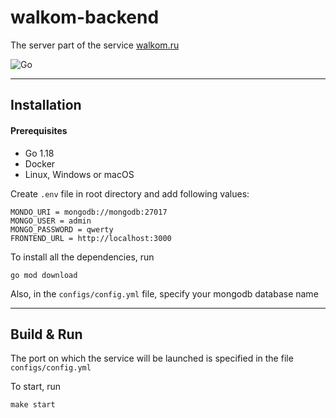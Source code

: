 # walkom-backend

The server part of the service [walkom.ru](https://walkom.ru)

![Go][go-version]

---
## Installation

#### Prerequisites
- Go 1.18
- Docker
- Linux, Windows or macOS

Create `.env` file in root directory and add following values:
```
MONDO_URI = mongodb://mongodb:27017
MONGO_USER = admin
MONGO_PASSWORD = qwerty
FRONTEND_URL = http://localhost:3000
```

To install all the dependencies, run
```
go mod download
```

Also, in the `configs/config.yml` file, specify your mongodb database name

---
## Build & Run
The port on which the service will be launched is specified in the file `configs/config.yml`

To start, run
```
make start
```


[go-version]: https://img.shields.io/static/v1?label=GO&message=v1.18&color=blue
